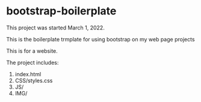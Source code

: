 # bootstrap-boilerplate

This project was started March 1, 2022.

This is the boilerplate trmplate for using bootstrap on my web page projects

This is for a website.

The project includes:

1. index.html
2. CSS/styles.css
3. JS/
4. IMG/

